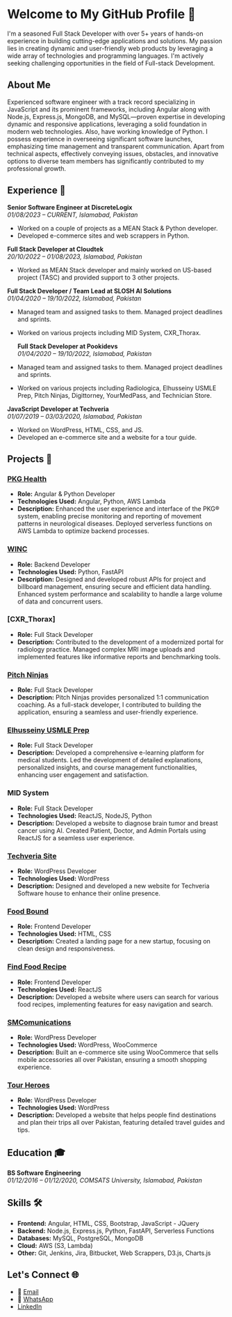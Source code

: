 # Welcome to My GitHub Profile 👋

I'm a seasoned Full Stack Developer with over 5+ years of hands-on experience in building cutting-edge applications and solutions. My passion lies in creating dynamic and user-friendly web products by leveraging a wide array of technologies and programming languages. I'm actively seeking challenging opportunities in the field of Full-stack Development.

## About Me
Experienced software engineer with a track record specializing in JavaScript and its prominent frameworks, including Angular along with Node.js, Express.js, MongoDB, and MySQL—proven expertise in developing dynamic and responsive applications, leveraging a solid foundation in modern web technologies. Also, have working knowledge of Python. I possess experience in overseeing significant software launches, emphasizing time management and transparent communication. Apart from technical aspects, effectively conveying issues, obstacles, and innovative options to diverse team members has significantly contributed to my professional growth.

## Experience 💼
**Senior Software Engineer at DiscreteLogix**  
*01/08/2023 – CURRENT, Islamabad, Pakistan*  
- Worked on a couple of projects as a MEAN Stack & Python developer.
- Developed e-commerce sites and web scrappers in Python.

**Full Stack Developer at Cloudtek**  
*20/10/2022 – 01/08/2023, Islamabad, Pakistan*  
- Worked as MEAN Stack developer and mainly worked on US-based project (TASC) and provided support to 3 other projects.

**Full Stack Developer / Team Lead at SLOSH AI Solutions**  
*01/04/2020 – 19/10/2022, Islamabad, Pakistan*  
- Managed team and assigned tasks to them. Managed project deadlines and sprints.
- Worked on various projects including MID System, CXR_Thorax.

  **Full Stack Developer at Pookidevs**  
*01/04/2020 – 19/10/2022, Islamabad, Pakistan*  
- Managed team and assigned tasks to them. Managed project deadlines and sprints.
- Worked on various projects including Radiologica, Elhusseiny USMLE Prep, Pitch Ninjas, Digittorney, YourMedPass, and Technician Store.

**JavaScript Developer at Techveria**  
*01/07/2019 – 03/03/2020, Islamabad, Pakistan*  
- Worked on WordPress, HTML, CSS, and JS.
- Developed an e-commerce site and a website for a tour guide.

## Projects 🚀
### [PKG Health](http://test.gkcweb.com/A/#/auth/login)
- **Role:** Angular & Python Developer
- **Technologies Used:** Angular, Python, AWS Lambda
- **Description:** Enhanced the user experience and interface of the PKG® system, enabling precise monitoring and reporting of movement patterns in neurological diseases. Deployed serverless functions on AWS Lambda to optimize backend processes.

### [WINC](https://winc.beyondgenai.co/)
- **Role:** Backend Developer
- **Technologies Used:** Python, FastAPI
- **Description:** Designed and developed robust APIs for project and billboard management, ensuring secure and efficient data handling. Enhanced system performance and scalability to handle a large volume of data and concurrent users.

### [CXR_Thorax]
- **Role:** Full Stack Developer
- **Description:** Contributed to the development of a modernized portal for radiology practice. Managed complex MRI image uploads and implemented features like informative reports and benchmarking tools.

### [Pitch Ninjas](https://pitchninjas.com/)
- **Role:** Full Stack Developer
- **Description:** Pitch Ninjas provides personalized 1:1 communication coaching. As a full-stack developer, I contributed to building the application, ensuring a seamless and user-friendly experience.

### [Elhusseiny USMLE Prep](https://dashboard.elhusseinyusmleprep.com/)
- **Role:** Full Stack Developer
- **Description:** Developed a comprehensive e-learning platform for medical students. Led the development of detailed explanations, personalized insights, and course management functionalities, enhancing user engagement and satisfaction.

### MID System
- **Role:** Full Stack Developer
- **Technologies Used:** ReactJS, NodeJS, Python
- **Description:** Developed a website to diagnose brain tumor and breast cancer using AI. Created Patient, Doctor, and Admin Portals using ReactJS for a seamless user experience.

### [Techveria Site](http://techveria.com/)
- **Role:** WordPress Developer
- **Technologies Used:** WordPress
- **Description:** Designed and developed a new website for Techveria Software house to enhance their online presence.

### [Food Bound](https://food-bound.netlify.app/)
- **Role:** Frontend Developer
- **Technologies Used:** HTML, CSS
- **Description:** Created a landing page for a new startup, focusing on clean design and responsiveness.

### [Find Food Recipe](https://findfoodrecipe.netlify.app/)
- **Role:** Frontend Developer
- **Technologies Used:** ReactJS
- **Description:** Developed a website where users can search for various food recipes, implementing features for easy navigation and search.

### [SMComunications](http://sm-comunications.com/)
- **Role:** WordPress Developer
- **Technologies Used:** WordPress, WooCommerce
- **Description:** Built an e-commerce site using WooCommerce that sells mobile accessories all over Pakistan, ensuring a smooth shopping experience.

### [Tour Heroes](http://tourheros.com/)
- **Role:** WordPress Developer
- **Technologies Used:** WordPress
- **Description:** Developed a website that helps people find destinations and plan their trips all over Pakistan, featuring detailed travel guides and tips.

## Education 🎓
**BS Software Engineering**  
*01/12/2016 – 01/12/2020, COMSATS University, Islamabad, Pakistan*

## Skills 🛠️
- **Frontend:** Angular, HTML, CSS, Bootstrap, JavaScript - JQuery
- **Backend:** Node.js, Express.js, Python, FastAPI, Serverless Functions
- **Databases:** MySQL, PostgreSQL, MongoDB
- **Cloud:** AWS (S3, Lambda)
- **Other:** Git, Jenkins, Jira, Bitbucket, Web Scrappers, D3.js, Charts.js

## Let's Connect 🌐
- 📧 [Email](mailto:umarnazaket@gmail.com)
- 📱 [WhatsApp](https://wa.me/+923094456662)
- [LinkedIn](https://www.linkedin.com/in/umarnazaket/)
